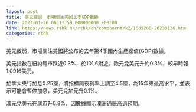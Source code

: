 ```yaml
---
layout: post
title: 美元疲弱　市場關注美國上季GDP數據
date: 2023-01-26 06:11:59.000000000 +08:00
link: https://news.rthk.hk/rthk/ch/component/k2/1685268-20230126.htm
categories: rthk
---
```


美元疲弱，市場關注美國將公布的去年第4季國內生產總值(GDP)數據。

美元指數在紐約尾市跌近0.3%，於101.6附近。歐元兌美元升約0.3%，較早時報1.0916美元。

加拿大央行加息0.25厘，將指標隔夜利率上調至4.5厘，為15年來最高水平，並表示可能會暫停加息，美元兌加元升0.1%。

澳元兌美元在尾市升0.8%，因數據顯示澳洲通脹高過預期。
